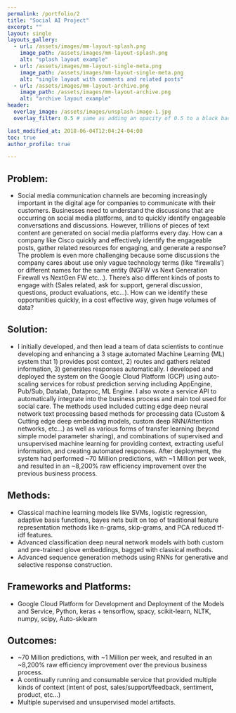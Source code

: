 ```yaml
---
permalink: /portfolio/2
title: "Social AI Project"
excerpt: ""
layout: single
layouts_gallery:
  - url: /assets/images/mm-layout-splash.png
    image_path: /assets/images/mm-layout-splash.png
    alt: "splash layout example"
  - url: /assets/images/mm-layout-single-meta.png
    image_path: /assets/images/mm-layout-single-meta.png
    alt: "single layout with comments and related posts"
  - url: /assets/images/mm-layout-archive.png
    image_path: /assets/images/mm-layout-archive.png
    alt: "archive layout example"
header:
  overlay_image: /assets/images/unsplash-image-1.jpg
  overlay_filter: 0.5 # same as adding an opacity of 0.5 to a black background

last_modified_at: 2018-06-04T12:04:24-04:00
toc: true
author_profile: true

---
```


## Problem: 
* Social media communication channels are becoming increasingly important in the digital age for companies to communicate with their customers. Businesses need to understand the discussions that are occurring on social media platforms, and to quickly identify engageable conversations and discussions. However, trillions of pieces of text content are generated on social media platforms every day. How can a company like Cisco quickly and effectively identify the engageable posts, gather related resources for engaging, and generate a response? The problem is even more challenging because some discussions the company cares about use only vague technology terms (like ‘firewalls’) or different names for the same entity (NGFW vs Next Generation Firewall vs NextGen FW etc…). There’s also different kinds of posts to engage with (Sales related, ask for support, general discussion, questions, product evaluations, etc…). How can we identify these opportunities quickly, in a cost effective way, given huge volumes of data?

## Solution: 
* I initially developed, and then lead a team of data scientists to continue developing and enhancing a 3 stage automated Machine Learning (ML) system that 1) provides post context, 2) routes and gathers related information, 3) generates responses automatically. I developed and deployed the system on the Google Cloud Platform (GCP) using auto-scaling services for robust prediction serving including AppEngine, Pub/Sub, Datalab, Dataproc, ML Engine. I also wrote a service API to automatically integrate into the business process and main tool used for social care. The methods used included cutting edge deep neural network text processing based methods for processing data (Custom & Cutting edge deep embedding models, custom deep RNN/Attention networks, etc…) as well as various forms of transfer learning (beyond simple model parameter sharing), and combinations of supervised and unsupervised machine learning for providing context, extracting useful information, and creating automated responses. After deployment, the system had performed ~70 Million predictions, with ~1 Million per week, and resulted in an ~8,200% raw efficiency improvement over the previous business process.

## Methods:
* Classical machine learning models like SVMs, logistic regression, adaptive basis functions, bayes nets built on top of traditional feature representation methods like n-grams, skip-grams, and PCA reduced tf-idf features.
* Advanced classification deep neural network models with both custom and pre-trained glove embeddings, bagged with classical methods.
* Advanced sequence generation methods using RNNs for generative and selective response construction.

## Frameworks and Platforms:
* Google Cloud Platform for Development and Deployment of the Models and Service, Python, keras + tensorflow, spacy, scikit-learn, NLTK, numpy, scipy, Auto-sklearn

## Outcomes:
* ~70 Million predictions, with ~1 Million per week, and resulted in an ~8,200% raw efficiency improvement over the previous business process.
* A continually running and consumable service that provided multiple kinds of context (intent of post, sales/support/feedback, sentiment, product, etc…)
* Multiple supervised and unsupervised model artifacts.
































